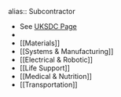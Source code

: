 alias:: Subcontractor

- See [UKSDC Page](https://uksdc.org/competition-resources/subcontractors/)
-
- [[Materials]]
- [[Systems & Manufacturing]]
- [[Electrical & Robotic]]
- [[Life Support]]
- [[Medical & Nutrition]]
- [[Transportation]]